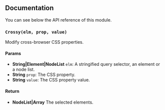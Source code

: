 ## Documentation

You can see below the API reference of this module.

### `Crossy(elm, prop, value)`
Modify cross-browser CSS properties.

#### Params

- **String|Element|NodeList** `elm`: A stringified query selector, an element or a node list.
- **String** `prop`: The CSS property.
- **String** `value`: The CSS property value.

#### Return
- **NodeList|Array** The selected elements.

